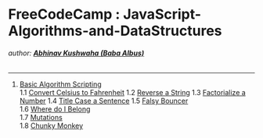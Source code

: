 # FreeCodeCamp : JavaScript-Algorithms-and-DataStructures
###### author: [**Abhinav Kushwaha (Baba Albus)**](http://babaalbus.com/ "http://babaalbus.com/")
---
1. [Basic Algorithm Scripting](https://github.com/Abhi9935/FCC-JavaScript-Algorithms-and-DataStructures/tree/master/Basic_Algorithm_Scripting)</br>
  1.1 [Convert Celsius to Fahrenheit](https://github.com/Abhi9935/FCC-JavaScript-Algorithms-and-DataStructures/blob/master/Basic_Algorithm_Scripting/Basic_Algorithm_Scripting_Convert_Celsius_to_Fahrenheit.js)
  1.2 [Reverse a String](https://github.com/Abhi9935/FCC-JavaScript-Algorithms-and-DataStructures/blob/master/Basic_Algorithm_Scripting/Basic_Algorithm_Scripting_Reverse_a_String.js)
  1.3 [Factorialize a Number](https://github.com/Abhi9935/FCC-JavaScript-Algorithms-and-DataStructures/blob/master/Basic_Algorithm_Scripting/Basic_Algorithm_Scripting_Factorialize_a_Number.js)
  1.4 [Title Case a Sentence](https://github.com/Abhi9935/FCC-JavaScript-Algorithms-and-DataStructures/blob/master/Basic_Algorithm_Scripting/Basic_Algorithm_Scripting_Title_Case_a_Sentence.js)
  1.5 [Falsy Bouncer](https://github.com/Abhi9935/FCC-JavaScript-Algorithms-and-DataStructures/blob/master/Basic_Algorithm_Scripting/Basic_Algorithm_Scripting_Falsy_Bouncer.js)</br>
  1.6 [Where do I Belong](https://github.com/Abhi9935/FCC-JavaScript-Algorithms-and-DataStructures/blob/master/Basic_Algorithm_Scripting/Basic_Algorithm_Scripting_Where_do_I_Belong.js)</br>
  1.7 [Mutations](https://github.com/Abhi9935/FCC-JavaScript-Algorithms-and-DataStructures/blob/master/Basic_Algorithm_Scripting/Basic_Algorithm_Scripting_Mutations.js)</br>
  1.8 [Chunky Monkey](https://github.com/Abhi9935/FCC-JavaScript-Algorithms-and-DataStructures/blob/master/Basic_Algorithm_Scripting/Basic_Algorithm_Scripting_Chunky_Monkey.js)</br>
 

